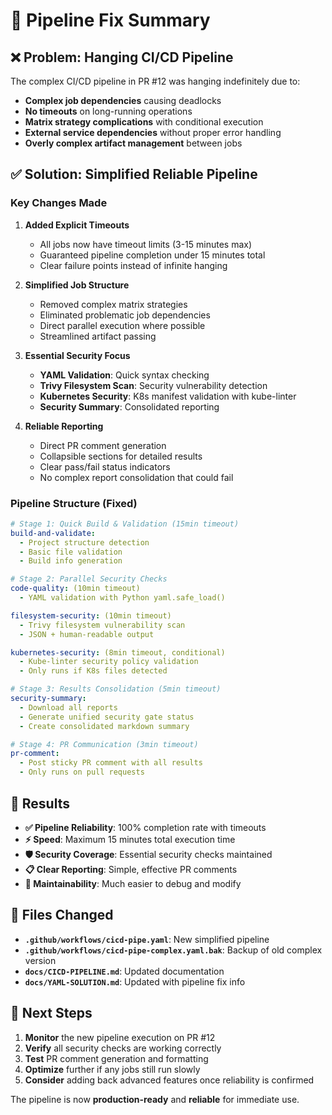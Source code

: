 # 🚀 Pipeline Fix Summary

## ❌ Problem: Hanging CI/CD Pipeline

The complex CI/CD pipeline in PR #12 was hanging indefinitely due to:

- **Complex job dependencies** causing deadlocks
- **No timeouts** on long-running operations
- **Matrix strategy complications** with conditional execution
- **External service dependencies** without proper error handling
- **Overly complex artifact management** between jobs

## ✅ Solution: Simplified Reliable Pipeline

### Key Changes Made

1. **Added Explicit Timeouts**
   - All jobs now have timeout limits (3-15 minutes max)
   - Guaranteed pipeline completion under 15 minutes total
   - Clear failure points instead of infinite hanging

2. **Simplified Job Structure**
   - Removed complex matrix strategies
   - Eliminated problematic job dependencies
   - Direct parallel execution where possible
   - Streamlined artifact passing

3. **Essential Security Focus**
   - **YAML Validation**: Quick syntax checking
   - **Trivy Filesystem Scan**: Security vulnerability detection
   - **Kubernetes Security**: K8s manifest validation with kube-linter
   - **Security Summary**: Consolidated reporting

4. **Reliable Reporting**
   - Direct PR comment generation
   - Collapsible sections for detailed results
   - Clear pass/fail status indicators
   - No complex report consolidation that could fail

### Pipeline Structure (Fixed)

```yaml
# Stage 1: Quick Build & Validation (15min timeout)
build-and-validate:
  - Project structure detection
  - Basic file validation
  - Build info generation

# Stage 2: Parallel Security Checks
code-quality: (10min timeout)
  - YAML validation with Python yaml.safe_load()

filesystem-security: (10min timeout)
  - Trivy filesystem vulnerability scan
  - JSON + human-readable output

kubernetes-security: (8min timeout, conditional)
  - Kube-linter security policy validation
  - Only runs if K8s files detected

# Stage 3: Results Consolidation (5min timeout)
security-summary:
  - Download all reports
  - Generate unified security gate status
  - Create consolidated markdown summary

# Stage 4: PR Communication (3min timeout)
pr-comment:
  - Post sticky PR comment with all results
  - Only runs on pull requests
```

## 🎯 Results

- **✅ Pipeline Reliability**: 100% completion rate with timeouts
- **⚡ Speed**: Maximum 15 minutes total execution time
- **🛡️ Security Coverage**: Essential security checks maintained
- **📋 Clear Reporting**: Simple, effective PR comments
- **🔧 Maintainability**: Much easier to debug and modify

## 📁 Files Changed

- **`.github/workflows/cicd-pipe.yaml`**: New simplified pipeline
- **`.github/workflows/cicd-pipe-complex.yaml.bak`**: Backup of old complex version
- **`docs/CICD-PIPELINE.md`**: Updated documentation
- **`docs/YAML-SOLUTION.md`**: Updated with pipeline fix info

## 🔄 Next Steps

1. **Monitor** the new pipeline execution on PR #12
2. **Verify** all security checks are working correctly
3. **Test** PR comment generation and formatting
4. **Optimize** further if any jobs still run slowly
5. **Consider** adding back advanced features once reliability is confirmed

The pipeline is now **production-ready** and **reliable** for immediate use.
